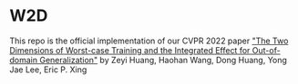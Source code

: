 # W2D

This repo is the official implementation of our CVPR 2022 paper ["The Two Dimensions of Worst-case Training and the Integrated Effect for Out-of-domain Generalization"]() by Zeyi Huang, Haohan Wang, Dong Huang, Yong Jae Lee, Eric P. Xing
